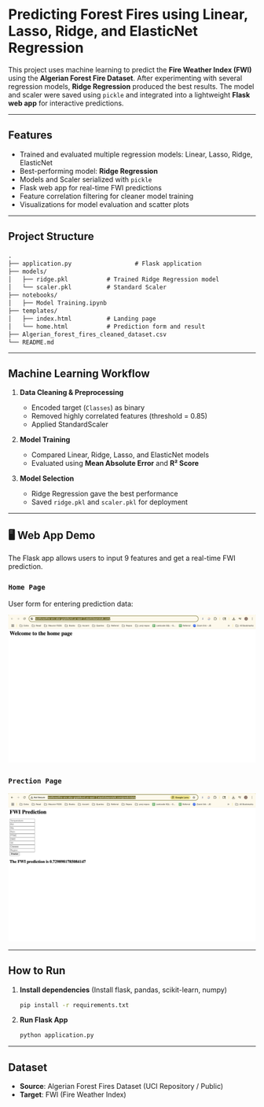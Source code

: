 # Predicting Forest Fires using Linear, Lasso, Ridge, and ElasticNet Regression

This project uses machine learning to predict the **Fire Weather Index (FWI)** using the **Algerian Forest Fire Dataset**. After experimenting with several regression models, **Ridge Regression** produced the best results. The model and scaler were saved using `pickle` and integrated into a lightweight **Flask web app** for interactive predictions.

---

## Features

* Trained and evaluated multiple regression models: Linear, Lasso, Ridge, ElasticNet
* Best-performing model: **Ridge Regression**
* Models and Scaler serialized with `pickle`
* Flask web app for real-time FWI predictions
* Feature correlation filtering for cleaner model training
* Visualizations for model evaluation and scatter plots

---

## Project Structure

```
.
├── application.py                  # Flask application
├── models/
│   ├── ridge.pkl           # Trained Ridge Regression model
│   └── scaler.pkl          # Standard Scaler
├── notebooks/
│   ├── Model Training.ipynb      
├── templates/
│   ├── index.html          # Landing page
│   └── home.html           # Prediction form and result
├── Algerian_forest_fires_cleaned_dataset.csv
└── README.md
```

---

## Machine Learning Workflow

1. **Data Cleaning & Preprocessing**

   * Encoded target (`Classes`) as binary
   * Removed highly correlated features (threshold = 0.85)
   * Applied StandardScaler

2. **Model Training**

   * Compared Linear, Ridge, Lasso, and ElasticNet models
   * Evaluated using **Mean Absolute Error** and **R² Score**

3. **Model Selection**

   * Ridge Regression gave the best performance
   * Saved `ridge.pkl` and `scaler.pkl` for deployment

---

## 🖥 Web App Demo

The Flask app allows users to input 9 features and get a real-time FWI prediction.

### `Home Page`

User form for entering prediction data:

![Home Screenshot](Homepage.png)

### `Prection Page`

![Application Screenshot](Applicationpage.png)

---

## How to Run

1. **Install dependencies** (Install flask, pandas, scikit-learn, numpy)

   ```bash
   pip install -r requirements.txt
   ```

2. **Run Flask App**

   ```bash
   python application.py
   ```

---

## Dataset

* **Source**: Algerian Forest Fires Dataset (UCI Repository / Public)
* **Target**: FWI (Fire Weather Index)

